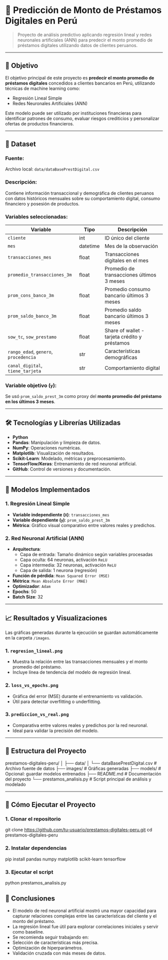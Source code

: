 # 🧠 Predicción de Monto de Préstamos Digitales en Perú

> Proyecto de análisis predictivo aplicando regresión lineal y redes neuronales artificiales (ANN) para predecir el monto promedio de préstamos digitales utilizando datos de clientes peruanos.

---

## 🎯 Objetivo

El objetivo principal de este proyecto es **predecir el monto promedio de préstamos digitales** concedidos a clientes bancarios en Perú, utilizando técnicas de machine learning como:

- Regresión Lineal Simple
- Redes Neuronales Artificiales (ANN)

Este modelo puede ser utilizado por instituciones financieras para identificar patrones de consumo, evaluar riesgos crediticios y personalizar ofertas de productos financieros.

---

## 📁 Dataset

### Fuente:
Archivo local: `data/dataBasePrestDigital.csv`

### Descripción:
Contiene información transaccional y demográfica de clientes peruanos con datos históricos mensuales sobre su comportamiento digital, consumo financiero y posesión de productos.

### Variables seleccionadas:
| Variable | Tipo | Descripción |
|---------|------|-------------|
| `cliente` | int | ID único del cliente |
| `mes` | datetime | Mes de la observación |
| `transacciones_mes` | float | Transacciones digitales en el mes |
| `promedio_transacciones_3m` | float | Promedio de transacciones últimos 3 meses |
| `prom_cons_banco_3m` | float | Promedio consumo bancario últimos 3 meses |
| `prom_saldo_banco_3m` | float | Promedio saldo bancario últimos 3 meses |
| `sow_tc`, `sow_prestamo` | float | Share of wallet - tarjeta crédito y préstamos |
| `rango_edad`, `genero`, `procedencia` | str | Características demográficas |
| `canal_digital`, `tiene_tarjeta` | str | Comportamiento digital |

### Variable objetivo (`y`):
Se usó `prom_saldo_prest_3m` como proxy del **monto promedio del préstamo en los últimos 3 meses**.

---

## 🛠️ Tecnologías y Librerías Utilizadas

- **Python**
- **Pandas**: Manipulación y limpieza de datos.
- **NumPy**: Operaciones numéricas.
- **Matplotlib**: Visualización de resultados.
- **Scikit-Learn**: Modelado, métricas y preprocesamiento.
- **TensorFlow/Keras**: Entrenamiento de red neuronal artificial.
- **GitHub**: Control de versiones y documentación.

---

## 🧪 Modelos Implementados

### 1. **Regresión Lineal Simple**
- **Variable independiente (`X`)**: `transacciones_mes`
- **Variable dependiente (`y`)**: `prom_saldo_prest_3m`
- **Métrica**: Gráfico visual comparativo entre valores reales y predichos.

### 2. **Red Neuronal Artificial (ANN)**
- **Arquitectura**:
  - Capa de entrada: Tamaño dinámico según variables procesadas
  - Capa oculta: 64 neuronas, activación `ReLU`
  - Capa intermedia: 32 neuronas, activación `ReLU`
  - Capa de salida: 1 neurona (regresión)
- **Función de pérdida**: `Mean Squared Error (MSE)`
- **Métrica**: `Mean Absolute Error (MAE)`
- **Optimizador**: `Adam`
- **Epochs**: 50
- **Batch Size**: 32

---

## 📈 Resultados y Visualizaciones

Las gráficas generadas durante la ejecución se guardan automáticamente en la carpeta `/images`.

### 1. `regresion_lineal.png`
- Muestra la relación entre las transacciones mensuales y el monto promedio del préstamo.
- Incluye línea de tendencia del modelo de regresión lineal.

### 2. `loss_vs_epochs.png`
- Gráfica del error (MSE) durante el entrenamiento vs validación.
- Útil para detectar overfitting o underfitting.

### 3. `prediccion_vs_real.png`
- Comparativa entre valores reales y predichos por la red neuronal.
- Ideal para validar la precisión del modelo.

---

## 🧰 Estructura del Proyecto

prestamos-digitales-peru/
│
├── data/
│ └── dataBasePrestDigital.csv # Archivo fuente de datos
├── images/ # Gráficas generadas
├── models/ # Opcional: guardar modelos entrenados
├── README.md # Documentación del proyecto
└── prestamos_analisis.py # Script principal de análisis y modelado

---

## 🚀 Cómo Ejecutar el Proyecto

### 1. Clonar el repositorio

git clone https://github.com/tu-usuario/prestamos-digitales-peru.git 
cd prestamos-digitales-peru

### 2. Instalar dependencias

pip install pandas numpy matplotlib scikit-learn tensorflow

### 3. Ejecutar el script

python prestamos_analisis.py

## 🧠 Conclusiones

- El modelo de red neuronal artificial mostró una mayor capacidad para capturar relaciones complejas entre las características del cliente y el monto del préstamo.
- La regresión lineal fue útil para explorar correlaciones iniciales y servir como baseline.
- Se recomienda seguir trabajando en:
- Selección de características más precisa.
- Optimización de hiperparámetros.
- Validación cruzada con más meses de datos.
